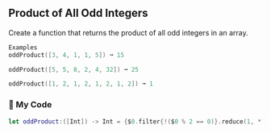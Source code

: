 ## Product of All Odd Integers

Create a function that returns the product of all odd integers in an array.
```swift
Examples
oddProduct([3, 4, 1, 1, 5]) ➞ 15

oddProduct([5, 5, 8, 2, 4, 32]) ➞ 25

oddProduct([1, 2, 1, 2, 1, 2, 1, 2]) ➞ 1
```
### 🌆 My Code
```swift
let oddProduct:([Int]) -> Int = {$0.filter{!($0 % 2 == 0)}.reduce(1, *)}
```
